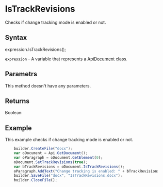 # IsTrackRevisions

Checks if change tracking mode is enabled or not.

## Syntax

expression.IsTrackRevisions();

`expression` - A variable that represents a [ApiDocument](../ApiDocument.md) class.

## Parametrs

This method doesn't have any parameters.

## Returns

Boolean

## Example

This example checks if change tracking mode is enabled or not.

```javascript
	builder.CreateFile("docx");
	var oDocument = Api.GetDocument();
	var oParagraph = oDocument.GetElement(0);
	oDocument.SetTrackRevisions(true);
	var bTrackRevisions = oDocument.IsTrackRevisions();
	oParagraph.AddText("Change tracking is enabled: " + bTrackRevisions);
	builder.SaveFile("docx", "IsTrackRevisions.docx");
	builder.CloseFile();
```